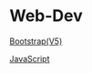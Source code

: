 # Web-Dev

[Bootstrap(V5)](Web-Dev%2063217223af9b4f2e965fbed4153a2d84/Bootstrap(V5)%20cb0d8940735e4c0bba66464bf4ed009f.md)

[JavaScript](Web-Dev%2063217223af9b4f2e965fbed4153a2d84/JavaScript%2025f49fb9af2747bf9e27ac01d5829799.md)